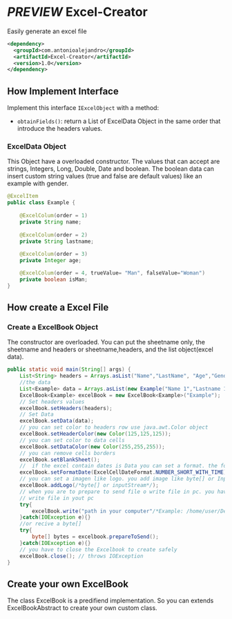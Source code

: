 # *PREVIEW* Excel-Creator

Easily generate an excel file
```xml
<dependency>
  <groupId>com.antonioalejandro</groupId>
  <artifactId>Excel-Creator</artifactId>
  <version>1.0</version>
</dependency>
```

## How Implement Interface

Implement this interface ``` IExcelObject ``` with a method:

- ``` obtainFields() ```: return a List of ExcelData Object in the same order that introduce the headers values.  

### ExcelData Object

This Object have a overloaded constructor. The values that can accept are strings, Integers, Long, Double, Date and boolean. The boolean data can insert custom string values (true and false are default values) like an example with gender.

```java
@ExcelItem
public class Example {
    
    @ExcelColum(order = 1)
    private String name;
    
    @ExcelColum(order = 2)
    private String lastname;
    
    @ExcelColum(order = 3)
    private Integer age;

    @ExcelColum(order = 4, trueValue= "Man", falseValue="Woman")
    private boolean isMan;
}
```

## How create a Excel File

### Create a ExcelBook Object

The constructor are overloaded. You can put the sheetname only, the sheetname and headers or sheetname,headers, and the list object(excel data).

```java
public static void main(String[] args) {
    List<String> headers = Arrays.asList("Name","LastName", "Age","Gender");
    //the data
    List<Example> data = Arrays.asList(new Example("Name 1","Lastname 1", 10, true),new Example("Name 2","Lastname 2", 20, false));
    ExcelBook<Example> excelBook = new ExcelBook<Example>("Example");
    // Set headers values
    excelBook.setHeaders(headers);
    // Set Data
    excelBook.setData(data);
    // you can set color to headers row use java.awt.Color object
    excelBook.setHeaderColor(new Color(125,125,125));
    // you can set color to data cells
    excelBook.setDataColor(new Color(255,255,255));
    // you can remove cells borders
    excelBook.setBlankSheet();
    //  if the excel contain dates is Data you can set a format. the formats are specified in ExcelCellDateFormat enum
    excelBook.setFormatDate(ExcelCellDateFormat.NUMBER_SHORT_WITH_TIME);
    // you can set a imagen like logo. you add image like byte[] or Input Stream
    excelBook.addLogo(/*byte[] or inputStream*/);
    // when you are to prepare to send file o write file in pc. you have two options
    // write file in yout pc
    try{
        excelBook.write("path in your computer"/*Example: /home/user/Desktop/ejemplo(name file without extension)*/);
    }catch(IOException e){}
    //or recive a byte[]
    try{
        byte[] bytes = excelbook.prepareToSend();
    }catch(IOException e){}
    // you have to close the Excelbook to create safely
    excelBook.close(); // throws IOException
}
```

## Create your own ExcelBook

The class ExcelBook is a predifiend implementation. So you can extends ExcelBookAbstract to create your own custom class.
